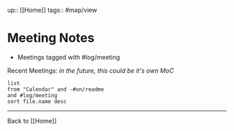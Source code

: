 up:: [[Home]]
tags:: #map/view 

# Meeting Notes
- Meetings tagged with #log/meeting

Recent Meetings: *in the future, this could be it's own MoC*
```dataview
list
from "Calendar" and -#on/readme 
and #log/meeting 
sort file.name desc
```
---

Back to [[Home]]